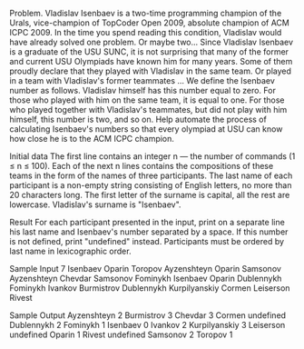 Problem.
Vladislav Isenbaev is a two-time programming champion of the Urals, vice-champion of TopCoder Open 2009, 
absolute champion of ACM ICPC 2009. In the time you spend reading this condition, 
Vladislav would have already solved one problem. Or maybe two...
Since Vladislav Isenbaev is a graduate of the USU SUNC, it is not surprising that many of the former 
and current USU Olympiads have known him for many years. Some of them proudly declare that they played 
with Vladislav in the same team. Or played in a team with Vladislav's former teammates ...
We define the Isenbaev number as follows. Vladislav himself has this number equal to zero. 
For those who played with him on the same team, it is equal to one. 
For those who played together with Vladislav's teammates, but did not play with him himself, 
this number is two, and so on. Help automate the process of calculating Isenbaev's numbers 
so that every olympiad at USU can know how close he is to the ACM ICPC champion.

Initial data
The first line contains an integer n — the number of commands (1 ≤ n ≤ 100). 
Each of the next n lines contains the compositions of these teams in the form of the names of three participants. 
The last name of each participant is a non-empty string consisting of English letters, no more than 20 characters long. 
The first letter of the surname is capital, all the rest are lowercase. Vladislav's surname is "Isenbaev".

Result
For each participant presented in the input, print on a separate line his last name and Isenbaev's number separated by a space. 
If this number is not defined, print "undefined" instead. 
Participants must be ordered by last name in lexicographic order.

Sample Input
7
Isenbaev Oparin Toropov
Ayzenshteyn Oparin Samsonov
Ayzenshteyn Chevdar Samsonov
Fominykh Isenbaev Oparin
Dublennykh Fominykh Ivankov
Burmistrov Dublennykh Kurpilyanskiy
Cormen Leiserson Rivest

Sample Output 
Ayzenshteyn 2
Burmistrov 3
Chevdar 3
Cormen undefined
Dublennykh 2
Fominykh 1
Isenbaev 0
Ivankov 2
Kurpilyanskiy 3
Leiserson undefined
Oparin 1
Rivest undefined
Samsonov 2
Toropov 1
